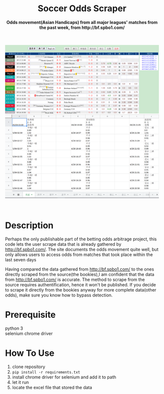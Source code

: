 <h1 align="center">
  Soccer Odds Scraper
  <br>
</h1>

<h4 align="center">
  Odds movement(Asian Handicaps) from all major leagues' matches from the past week, from http://bf.spbo1.com/
</h4>

<br>
<p align="left">

![odds](https://github.com/Fenomenox/EarlyOddsScraper/blob/master/demo/site.PNG)
![odds](https://github.com/Fenomenox/EarlyOddsScraper/blob/master/demo/result.PNG)
</p>
<br>

# Description
Perhaps the only publishable part of the betting odds arbitrage project, this code lets the user scrape data that is already gathered by http://bf.spbo1.com/. The site documents the odds movement quite well, but only allows users to access odds from matches that took place within the last seven days

Having compared the data gathered from http://bf.spbo1.com/ to the ones directly scraped from the source(the bookies),I am confident that the data from http://bf.spbo1.com/ is accurate. The method to scrape from the source requires authentification, hence it won't be published. If you decide to scrape it directly from the bookies anyway for more complete data(other odds), make sure you know how to bypass detection.

# Prerequisite
python 3<br>
selenium chrome driver

# How To Use
1. clone repository
2. `pip install -r requirements.txt`
3. install chrome driver for selenium and add it to path
3. let it run
4. locate the excel file that stored the data
